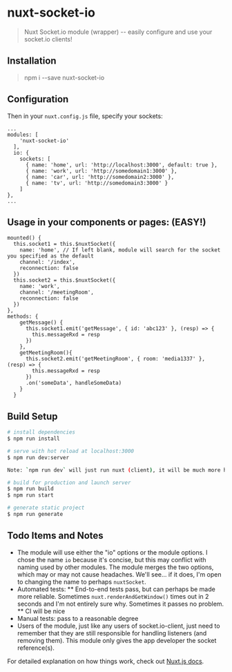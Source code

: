 # nuxt-socket-io

> Nuxt Socket.io module (wrapper) -- easily configure and use your socket.io clients!

## Installation

> npm i --save nuxt-socket-io

## Configuration

Then in your `nuxt.config.js` file, specify your sockets:

```
...
modules: [
    'nuxt-socket-io'
  ],
  io: {
    sockets: [
      { name: 'home', url: 'http://localhost:3000', default: true },
      { name: 'work', url: 'http://somedomain1:3000' },
      { name: 'car', url: 'http://somedomain2:3000' },
      { name: 'tv', url: 'http://somedomain3:3000' }
    ]
},
...
```

## Usage in your components or pages: (EASY!)

```
mounted() {
  this.socket1 = this.$nuxtSocket({
    name: 'home', // If left blank, module will search for the socket you specified as the default
    channel: '/index',
    reconnection: false
  })
  this.socket2 = this.$nuxtSocket({
    name: 'work',
    channel: '/meetingRoom',
    reconnection: false
  })
},
methods: {
    getMessage() {
      this.socket1.emit('getMessage', { id: 'abc123' }, (resp) => {
        this.messageRxd = resp
      })
    },
    getMeetingRoom(){
      this.socket2.emit('getMeetingRoom', { room: 'media1337' }, (resp) => {
        this.messageRxd = resp
      })
      .on('someData', handleSomeData)
    }
  }
```

## Build Setup

```bash
# install dependencies
$ npm run install

# serve with hot reload at localhost:3000
$ npm run dev:server

Note: `npm run dev` will just run nuxt (client), it will be much more helpful to run both client and server. You may be interested in the design pattern being used on the socket.io server. As long as you have `.js` files in your `server/channels` directory and make sure to export a function named `Svc`, the `server.js` will automatically register it. This is somewhat analagous to the automatic routing of pages that you place in your `pages` folder.

# build for production and launch server
$ npm run build
$ npm run start

# generate static project
$ npm run generate
```

## Todo Items and Notes
* The module will use either the "io" options or the module options. I chose the name `io` because it's concise, but this may conflict with naming used by other modules. The module merges the two options, which may or may not cause headaches. We'll see... if it does, I'm open to changing the name to perhaps `nuxtSocket`.
* Automated tests: 
** End-to-end tests pass, but can perhaps be made more reliable. Sometimes `nuxt.renderAndGetWindow()` times out in 2 seconds and I'm not entirely sure why. Sometimes it passes no problem. 
** CI will be nice
* Manual tests: pass to a reasonable degree
* Users of the module, just like any users of socket.io-client, just need to remember that they are still responsible for handling listeners (and removing them). This module only gives the app developer the socket reference(s).

For detailed explanation on how things work, check out [Nuxt.js docs](https://nuxtjs.org).
